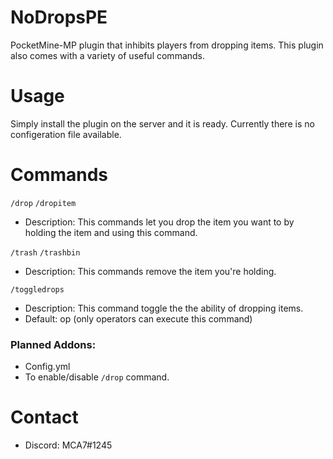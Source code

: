 # NoDropsPE
PocketMine-MP plugin that inhibits players from dropping items. This plugin also comes with a variety of useful commands.

# Usage

Simply install the plugin on the server and it is ready. Currently there is no configeration file available. 

# Commands

`/drop`
`/dropitem`
  - Description: This commands let you drop the item you want to by holding the item and using this command.

`/trash`
`/trashbin`
  - Description: This commands remove the item you're holding.
  
`/toggledrops`
  - Description: This command toggle the the ability of dropping items.
  - Default: op (only operators can execute this command)

### Planned Addons:

 - Config.yml
 - To enable/disable `/drop` command.

# Contact

  - Discord: MCA7#1245
